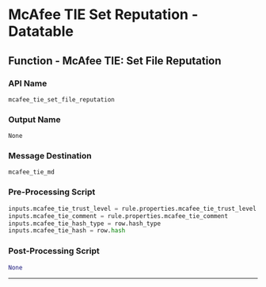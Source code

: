 <!--
    DO NOT MANUALLY EDIT THIS FILE
    THIS FILE IS AUTOMATICALLY GENERATED WITH resilient-circuits codegen
-->

# McAfee TIE Set Reputation - Datatable

## Function - McAfee TIE: Set File Reputation

### API Name
`mcafee_tie_set_file_reputation`

### Output Name
`None`

### Message Destination
`mcafee_tie_md`

### Pre-Processing Script
```python
inputs.mcafee_tie_trust_level = rule.properties.mcafee_tie_trust_level
inputs.mcafee_tie_comment = rule.properties.mcafee_tie_comment
inputs.mcafee_tie_hash_type = row.hash_type
inputs.mcafee_tie_hash = row.hash
```

### Post-Processing Script
```python
None
```

---

